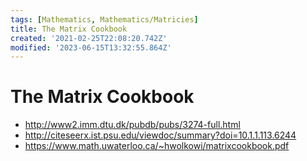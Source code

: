 ```yaml
---
tags: [Mathematics, Mathematics/Matricies]
title: The Matrix Cookbook
created: '2021-02-25T22:08:20.742Z'
modified: '2023-06-15T13:32:55.864Z'
---
```


# The Matrix Cookbook

* http://www2.imm.dtu.dk/pubdb/pubs/3274-full.html
* http://citeseerx.ist.psu.edu/viewdoc/summary?doi=10.1.1.113.6244
* https://www.math.uwaterloo.ca/~hwolkowi/matrixcookbook.pdf

